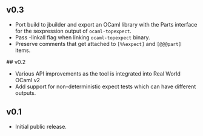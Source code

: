 ## v0.3

* Port build to jbuilder and export an OCaml library with the Parts interface
  for the sexpression output of `ocaml-topexpect`.
* Pass -linkall flag when linking `ocaml-topexpect` binary.
* Preserve comments that get attached to `[%%expect]` and `[@@@part]` items.

## v0.2

* Various API improvements as the tool is integrated into Real World OCaml v2
* Add support for non-deterministic expect tests which can have different
  outputs.

## v0.1

* Initial public release.
